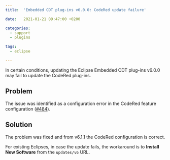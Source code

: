 ```yaml
---
title:  'Embedded CDT plug-ins v6.0.0: CodeRed update failure'

date:   2021-01-21 09:47:00 +0200

categories:
  - support
  - plugins

tags:
  - eclipse

---
```


In certain conditions, updating the Eclipse Embedded CDT plug-ins v6.0.0
may fail to update the CodeRed plug-ins.

## Problem

The issue was identified as a configuration error in the CodeRed feature
configuration
([#484](https://github.com/eclipse-embed-cdt/eclipse-plugins/issues/484)).

## Solution

The problem was fixed and from v6.1.1 the CodeRed configuration is correct.

For existing Eclipses, in case the update fails, the workaround
is to **Install New Software** from the `updates/v6` URL.
